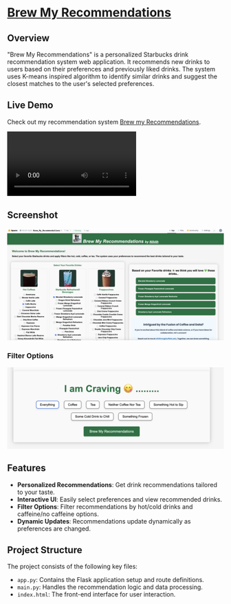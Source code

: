 # [Brew My Recommendations](https://huggingface.co/spaces/Nihith-Nath/Brew_My_Recommendations)

## Overview
"Brew My Recommendations" is a personalized Starbucks drink recommendation system web application. It recommends new drinks to users based on their preferences and previously liked drinks. The system uses K-means inspired algorithm to identify similar drinks and suggest the closest matches to the user's selected preferences.

## Live Demo
Check out my recommendation system [Brew my Recommendations](https://huggingface.co/spaces/Nihith-Nath/Brew_My_Recommendations).

![Brew My Recommendations demo](./bmr_demo.mov)

## Screenshot
![Brew My Recommendations Live](./brew_my_recommendations_live.png)

### Filter Options
![Filter Options](./filters.png)

## Features
- **Personalized Recommendations**: Get drink recommendations tailored to your taste.
- **Interactive UI**: Easily select preferences and view recommended drinks.
- **Filter Options**: Filter recommendations by hot/cold drinks and caffeine/no caffeine options.
- **Dynamic Updates**: Recommendations update dynamically as preferences are changed.

## Project Structure
The project consists of the following key files:
- `app.py`: Contains the Flask application setup and route definitions.
- `main.py`: Handles the recommendation logic and data processing.
- `index.html`: The front-end interface for user interaction.
